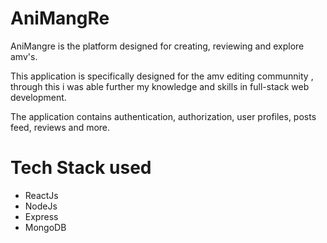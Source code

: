 # AniMangRe

AniMangre is the platform designed for creating, reviewing and explore amv's. 

This application is specifically designed for the amv editing communnity , through this i was able further my knowledge and skills in full-stack web development.

The application contains authentication, authorization, user profiles, posts feed, reviews and more.

# Tech Stack used
- ReactJs
- NodeJs
- Express
- MongoDB
